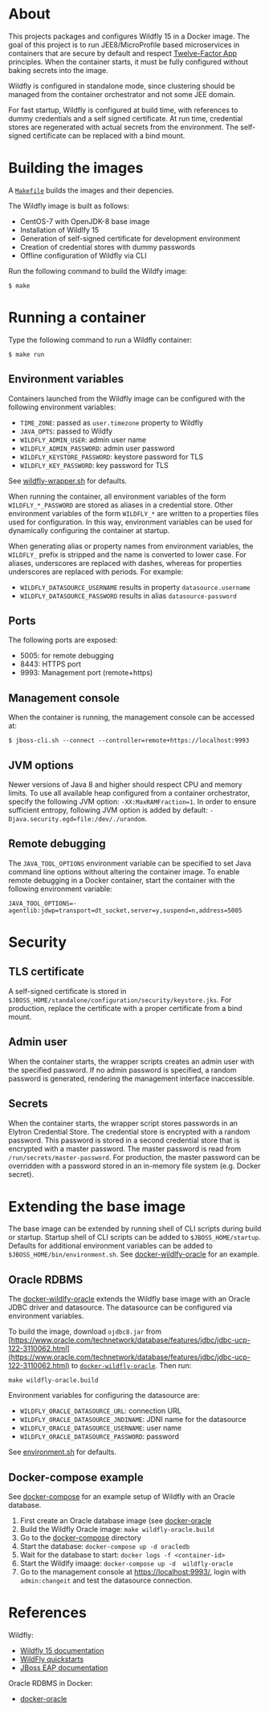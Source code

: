 # About

This projects packages and configures Wildfly 15 in a Docker image.  The goal
of this project is to run JEE8/MicroProfile based microservices in containers
that are secure by default and respect [Twelve-Factor App](http://12factor.net) principles.
When the container starts, it must be fully configured without baking secrets 
into the image.

Wildfly is configured in standalone mode, since clustering should be managed from
the container orchestrator and not some JEE domain.

For fast startup, Wildfly is configured at build time, with references to dummy
credentials and a self signed certificate. At run time, credential stores are regenerated
with actual secrets from the environment. The self-signed certificate can be replaced with 
a bind mount.

# Building the images

A [`Makefile`](Makefile) builds the images and their depencies.

The Wildfly image is built as follows:
- CentOS-7 with OpenJDK-8 base image
- Installation of Wildlfy 15
- Generation of self-signed certificate for development environment
- Creation of credential stores with dummy passwords
- Offline configuration of Wildfly via CLI

Run the following command to build the Wildfy image:

    $ make
    
# Running a container

Type the following command to run a Wildfly container:

    $ make run

## Environment variables

Containers launched from the Wildfly image can be configured with the following environment variables:

- `TIME_ZONE`: passed as `user.timezone` property to Wildfly
- `JAVA_OPTS`: passed to Wildfy
- `WILDFLY_ADMIN_USER`: admin user name
- `WILDFLY_ADMIN_PASSWORD`: admin user password
- `WILDFLY_KEYSTORE_PASSWORD`: keystore password for TLS
- `WILDFLY_KEY_PASSWORD`: key password for TLS

See [wildfly-wrapper.sh](docker-wildfly/scripts/wildfly-wrapper.sh) for defaults.

When running the container, all environment variables of the form `WILDFLY_*_PASSWORD` are stored 
as aliases in a credential store. Other environment variables of the form `WILDFLY_*` are written
to a properties files used for configuration. In this way, environment variables can be used for
dynamically configuring the container at startup.

When generating alias or property names from environment variables, the `WILDFLY_` prefix is stripped
and the name is converted to lower case. For aliases, underscores are replaced with dashes,
whereas for properties underscores are replaced with periods. For example:
- `WILDFLY_DATASOURCE_USERNAME` results in property `datasource.username`
- `WILDFLY_DATASOURCE_PASSWORD` results in alias `datasource-password`

## Ports

The following ports are exposed:
- 5005: for remote debugging
- 8443: HTTPS port
- 9993: Management port (remote+https)

## Management console

When the container is running, the management console can be accessed at:

    $ jboss-cli.sh --connect --controller=remote+https://localhost:9993

## JVM options

Newer versions of Java 8 and higher should respect CPU and memory limits.
To use all available heap configured from a container orchestrator, specify the following JVM option: `-XX:MaxRAMFraction=1`.
In order to ensure sufficient entropy, following JVM option is added by default: `-Djava.security.egd=file:/dev/./urandom`.

## Remote debugging

The `JAVA_TOOL_OPTIONS` environment variable can be specified to set Java
command line options without altering the container image. To enable remote
debugging in a Docker container, start the container with the following
environment variable:

    JAVA_TOOL_OPTIONS=-agentlib:jdwp=transport=dt_socket,server=y,suspend=n,address=5005

# Security

## TLS certificate

A self-signed certificate is stored in `$JBOSS_HOME/standalone/configuration/security/keystore.jks`.
For production, replace the certificate with a proper certificate from a bind mount.

## Admin user

When the container starts, the wrapper scripts creates an admin user with the
specified password.  If no admin password is specified, a random password is
generated, rendering the management interface inaccessible.

## Secrets

When the container starts, the wrapper script stores passwords in an Elytron
Credential Store.  The credential store is encrypted with a random password.
This password is stored in a second credential store that is encrypted with a
master password. The master password is read from `/run/secrets/master-password`.
For production, the master password can be overridden with a password stored in
an in-memory file system (e.g. Docker secret).

# Extending the base image

The base image can be extended by running shell of CLI scripts during build or startup. 
Startup shell of CLI scripts can be added to `$JBOSS_HOME/startup`. Defaults for additional
environment variables can be added to `$JBOSS_HOME/bin/environment.sh`.
See [docker-wildlfy-oracle](docker-wildfly-oracle) for an example.

## Oracle RDBMS

The [docker-wildlfy-oracle](docker-wildfly-oracle) extends the Wildfly base image with an Oracle
JDBC driver and datasource. The datasource can be configured via environment variables. 

To build the image, download `ojdbc8.jar` from
[https://www.oracle.com/technetwork/database/features/jdbc/jdbc-ucp-122-3110062.html](https://www.oracle.com/technetwork/database/features/jdbc/jdbc-ucp-122-3110062.html)
to [`docker-wildfly-oracle`](docker-wildfly-oracle). Then run:

    make wildfly-oracle.build
    
Environment variables for configuring the datasource are:

- `WILDFLY_ORACLE_DATASOURCE_URL`: connection URL
- `WILDFLY_ORACLE_DATASOURCE_JNDINAME`: JDNI name for the datasource
- `WILDFLY_ORACLE_DATASOURCE_USERNAME`: user name
- `WILDFLY_ORACLE_DATASOURCE_PASSWORD`: password

See [environment.sh](docker-wildfly-oracle/environment.sh) for defaults.

## Docker-compose example

See [docker-compose](docker-compose) for an example setup of Wildfly with an Oracle database.
1. First create an Oracle database image (see [docker-oracle](https://github.com/casparderksen/docker-oracle)
2. Build the Wildfly Oracle image: `make wildfly-oracle.build`
3. Go to the [docker-compose](docker-compose) directory
4. Start the database: `docker-compose up -d oracledb`
5. Wait for the database to start: `docker logs -f <container-id>`
6. Start the Wildlfy imaage: `docker-compose up -d  wildfly-oracle`
7. Go to the management console at [https://localhost:9993/](https://localhost:9993/), login with `admin:changeit`
   and test the datasource connection.

# References

Wildfly:
- [Wildfly 15 documentation](http://docs.wildfly.org/15/)
- [WildFly quickstarts](https://github.com/wildfly/quickstart)
- [JBoss EAP documentation](https://access.redhat.com/documentation/en-us/red_hat_jboss_enterprise_application_platform/7.1/)

Oracle RDBMS in Docker:
- [docker-oracle](https://github.com/casparderksen/docker-oracle)